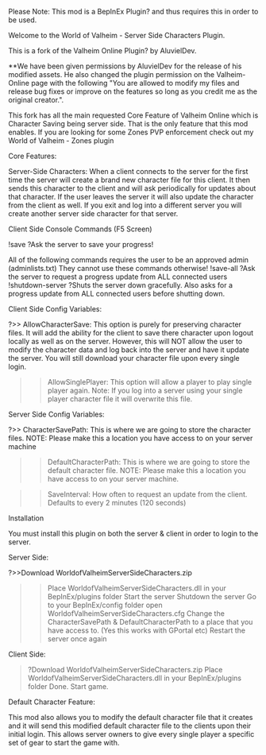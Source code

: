 Please Note: This mod is a BepInEx Plugin? and thus requires this in order to be used.

Welcome to the World of Valheim - Server Side Characters Plugin.

This is a fork of the Valheim Online Plugin? by AluvielDev.

**We have been given permissions by AluvielDev for the release of his modified assets. He also changed the plugin permission on the Valheim-Online page with the following "You are allowed to modify my files and release bug fixes or improve on the features so long as you credit me as the original creator.".

This fork has all the main requested Core Feature of Valheim Online which is Character Saving being server side.  That is the only feature that this mod enables.  If you are looking for some Zones PVP enforcement check out my World of Valheim - Zones plugin

Core Features:

Server-Side Characters: When a client connects to the server for the first time the server will create a brand new character file for this client.  It then sends this character to the client and will ask periodically for updates about that character.  If the user leaves the server it will also update the character from the client as well.  If you exit and log into a different server you will create another server side character for that server.

Client Side Console Commands (F5 Screen)

!save
?Ask the server to save your progress!

All of the following commands requires the user to be an approved admin (adminlists.txt)  They cannot use these commands otherwise!
!save-all
?Ask the server to request a progress update from ALL connected users
!shutdown-server
?Shuts the server down gracefully. Also asks for a progress update from ALL connected users before shutting down.



Client Side Config Variables:

?>> AllowCharacterSave: This option is purely for preserving character files.  It will add the ability for the client to save there character upon logout locally as well as on the server.  However, this will NOT allow the user to modify the character data and log back into the server and have it update the server.  You will still download your character file upon every single login.


>> AllowSinglePlayer:  This option will allow a player to play single player again.  Note: If you log into a server using your single player character file it will overwrite this file.


Server Side Config Variables:

?>> CharacterSavePath:  This is where  we are going to store the character files. NOTE: Please make this a location you have access to on your server machine


>> DefaultCharacterPath: This is where we are going to store the default character file.  NOTE: Please make this a location you have access to on your server machine.


>> SaveInterval: How often to request an update from the client. Defaults to every 2 minutes (120 seconds)

Installation




You must install this plugin on both the server & client in order to login to the server.


Server Side:

?>>Download WorldofValheimServerSideCharacters.zip
>>Place WorldofValheimServerSideCharacters.dll in your BepInEx/plugins folder
>>Start the server
>>Shutdown the server
>>Go to your BepInEx/config folder
>>open WorldofValheimServerSideCharacters.cfg
>>Change the CharacterSavePath & DefaultCharacterPath to a place that you have access to. (Yes this works with GPortal etc)
>>Restart the server once again


Client Side:

>?Download WorldofValheimServerSideCharacters.zip
>Place WorldofValheimServerSideCharacters.dll in your BepInEx/plugins folder
>Done. Start game.


Default Character Feature:

This mod also allows you to modify the default character file that it creates and it will send this modified default character file to the clients upon their initial login.  This allows server owners to give every single player a specific set of gear to start the game with.